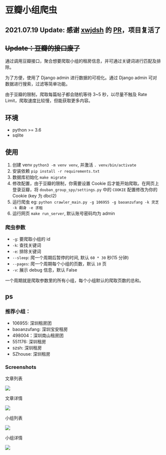 # 豆瓣小组爬虫

## 2021.07.19 Update: 感谢 [xwjdsh](https://github.com/xwjdsh) 的 [PR](https://github.com/lesywix/douban_group_spy/pull/11)，项目复活了

## ~~Update：豆瓣的接口废了~~

通过调用豆瓣接口，聚合想要爬取小组的租房信息，并可通过关键词进行匹配及排除。

为了方便，使用了 Django admin 进行数据的可视化。通过 Django admin 可对数据进行搜索，过滤等简单功能。

由于豆瓣的限制，爬取每篇帖子都会随机等待 3~5 秒，以尽量不触及 Rate Limit，爬取速度比较慢，但能获取更多内容。

## 环境
- python >= 3.6
- sqlite

## 使用
1. 创建 venv `python3 -m venv venv`, 并激活 `. venv/bin/activate`
2. 安装依赖 `pip install -r requirements.txt`
3. 数据库初始化 `make migrate`
4. 修改配置，由于豆瓣的限制，你需要设置 Cookie 后才能开始爬取。在网页上登录豆瓣，将 `douban_group_spy/settings.py` 中的 `COOKIE` 配置修改为你的 Cookie (key 为 dbcl2)
5. 运行爬虫 eg: `python crawler_main.py -g 106955 -g baoanzufang -k 灵芝 -k 翻身 -e 求租`
6. 运行网页 `make run_server`, 默认账号密码均为 admin

### 爬虫参数
- `-g`: 要爬取小组的 id
- `-k`: 查找关键词
- `-e`: 排除关键词
- `--sleep`: 爬一个周期后暂停的时间, 默认 `60 * 30` 秒(15 分钟)
- `--pages`: 爬一个周期每个小组的页数，默认 `10` 页
- `-v`: 展示 debug 信息，默认 False

一个周期就是爬取参数里的所有小组，每个小组默认的爬取页数的总和。

## ps

### 推荐小组：
- 106955: 深圳租房团
- baoanzufang: 深圳宝安租房
- 498004：深圳南山租房团
- 551176: 深圳租房
- szsh: 深圳租房
- SZhouse: 深圳租房

### Screenshots
文章列表

![](https://github.com/weixianglin/douban_group_spy/raw/master/img/screenshots1.png)

文章详情

![](https://github.com/weixianglin/douban_group_spy/raw/master/img/screenshots2.png)

小组列表

![](https://github.com/weixianglin/douban_group_spy/raw/master/img/screenshots3.png)

小组详情

![](https://github.com/weixianglin/douban_group_spy/raw/master/img/screenshots4.png)
